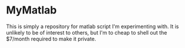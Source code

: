 MyMatlab
========

This is simply a repository for matlab script I'm experimenting with.  It
is unlikely to be of interest to others, but I'm to cheap to shell out
the $7/month required to make it private.